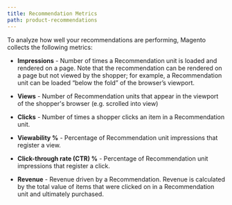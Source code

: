 ```yaml
---
title: Recommendation Metrics
path: product-recommendations
---
```


To analyze how well your recommendations are performing, Magento collects the following metrics:

-  **Impressions** - Number of times a Recommendation unit is loaded and rendered on a page. Note that the recommendation can be rendered on a page but not viewed by the shopper; for example, a Recommendation unit can be loaded “below the fold” of the browser’s viewport.

-  **Views** - Number of Recommendation units that appear in the viewport of the shopper's browser (e.g. scrolled into view)

-  **Clicks** - Number of times a shopper clicks an item in a Recommendation unit.

-  **Viewability %** - Percentage of Recommendation unit impressions that register a view.

-  **Click-through rate (CTR) %** - Percentage of Recommendation unit impressions that register a click.

-  **Revenue** - Revenue driven by a Recommendation. Revenue is calculated by the total value of items that were clicked on in a Recommendation unit and ultimately purchased.
